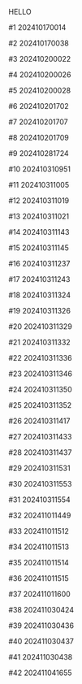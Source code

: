 HELLO

#1 202410170014

#2 202410170038

#3 202410200022

#4 202410200026

#5 202410200028

#6 202410201702

#7 202410201707

#8 202410201709

#9 202410281724

#10 202410310951

#11 202410311005

#12 202410311019

#13 202410311021

#14 202410311143

#15 202410311145

#16 202410311237

#17 202410311243

#18 202410311324

#19 202410311326

#20 202410311329

#21 202410311332

#22 202410311336

#23 202410311346

#24 202410311350

#25 202410311352

#26 202410311417

#27 202410311433

#28 202410311437

#29 202410311531

#30 202410311553

#31 202410311554

#32 202411011449

#33 202411011512

#34 202411011513

#35 202411011514

#36 202411011515

#37 202411011600

#38 202411030424

#39 202411030436

#40 202411030437

#41 202411030438

#42 202411041655
